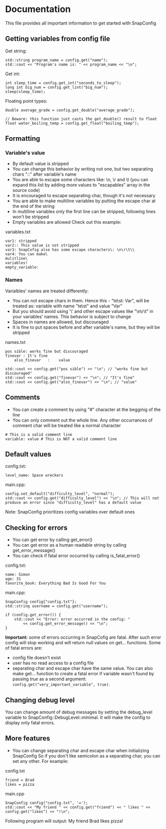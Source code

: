 # Documentation
This file provides all important information to get started with SnapConfig

## Getting variables from config file
Get string:
```c_cpp
std::string program_name = config.get("name");
std::cout << "Program's name is: " << program_name << "\n";
```

Get int:
```c_cpp
int sleep_time = config.get_int("seconds_to_sleep");
long int big_num = config.get_lint("big_num");
sleep(sleep_time);
```

Floating point types:
```c_cpp
double average_grade = config.get_double("average_grade");

// Beware: this function just casts the get_double() result to float
float water_boiling_temp = config.get_float("boiling_temp");
```

## Formatting
### Variable's value
* By default value is stripped
* You can change this behavior by writing not one, but two separating chars "::" after variable's name
* You are able to escape some characters like: \n, \r and \t (you can expand this list by adding more values to "escapables" array in the source code)
* It is encouraged to escape separating char, though it's not necessary
* You are able to make multiline variables by putting the escape char at the end of the string
* In multiline variables only the first line can be stripped, following lines won't be stripped
* Empty variables are allowed
Check out this example:

variables.txt
```
var1: stripped     
var2:: This value is not stripped 
var3: SnapCofig also has some escape characters\: \n\r\t\\
var4: You can make\
mulitline\
variables!
empty_variable:
```
### Names
Varialbles' names are treated differently:
* You can not escape chars in them. Hence this - "te\st: Var", will be treated as: variable with name "te\\st" and value "Var"
* But you should avoid using '\\' and other escape values like "\n\r\t" in your variables' names. This behavior is subject to change
* Spaces in names are allowed, but discouraged
* It is fine to put spaces before and after variable's name, but they will be stripped

names.txt
```
pos sible: works fine but discouraged
finevar : It's fine
    also_finevar   :    value
```

```c_cpp
std::cout << config.get("pos sible") << "\n"; // "works fine but discouraged"
std::cout << config.get("finevar") << "\n"; // "It's fine"
std::cout << config.get("also_finevar") << "\n"; // "value"
```

## Comments
* You can create a comment by using "#" character at the begginig of the line
* You can only comment out the whole line. Any other occurrances of comment char will be treated like a normal character
```
# This is a valid comment line
variable: value # This is NOT a valid comment line
```

## Default values
config.txt:
```
level_name: Space wreckers
```
main.cpp:
```c_cpp
config.set_default("difficulty_level", "normal");
std::cout << config.get("difficulty_level") << "\n"; // This will not produce an error since "difficulty_level" has a default value
```
Note: SnapConfig prioritizes config variables over default ones

## Checking for errors
* You can get error by calling get_error()
* You can get error as a human readable string by calling get_error_message()
* You can check if fatal error occurred by calling is_fatal_error()

config.txt:
```
name: Simon
age: 31
favorite_book: Everything Bad Is Good For You
```

main.cpp:
```c_cpp
SnapConfig config{"config.txt"};
std::string username = config.get("username");

if (config.get_error()) {
    std::cout << "Error: error occurred in the config: "
        << config.get_error_message() << "\n";
}

```
**Important:** some of errors occurring in SnapCofig are fatal. After such error config will stop working and will return null values on get... functions. Some of fatal errors are:
* config file doesn't exist
* user has no read access to a config file
* separating char and escape char have the same value.
You can also make get... function to create a fatal error if variable wasn't found by passing _true_ as a second argument:  `config.get("very_important_variable", true)`.

## Changing debug level
You can change amount of debug messages by setting the debug_level variable to SnapConfig::DebugLevel::minimal. It will make the config to display only fatal errors.

## More features
* You can change separating char and escape char when initializing SnapConfig
So if you don't like semicolon as a separating char, you can set any other. For example:

config.txt
```
friend = Brad
likes = pizza
```
main.cpp
```c_cpp
SnapConfig config("config.txt", '=');
std::cout << "My friend " << config.get("friend") << " likes " << config.get("likes") << "!\n";
```
Following program will output: My friend Brad likes pizza!
